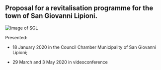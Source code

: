 ## Proposal for a revitalisation programme for the town of San Giovanni Lipioni.

![Image of SGL](/jpeg/m-c.jpg)

Presented:

* 18 January 2020 in the Council Chamber Municipality of San Giovanni Lipioni;

* 29 March and 3 May 2020 in videoconference